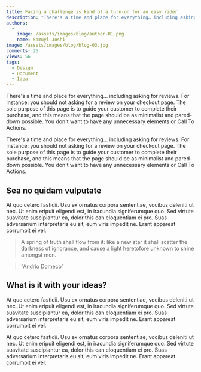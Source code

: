 ```yaml
---
title: Facing a challenge is kind of a turn-on for an easy rider
description: "There's a time and place for everything… including asking for reviews. For instance: you should not asking for a review on your checkout page."
authors:
  -
    image: /assets/images/blog/author-01.png
    name: Samuyl Joshi
image: /assets/images/blog/blog-03.jpg
comments: 25
views: 56
tags: 
  - Design
  - Document
  - Idea
---
```

There's a time and place for everything… including asking for reviews. For instance: you should not asking for a review on your checkout page. The sole purpose of this page is to guide your customer to complete their purchase, and this means that the page should be as minimalist and pared-down possible. You don't want to have any unnecessary elements or Call To Actions.

There's a time and place for everything… including asking for reviews. For instance: you should not asking for a review on your checkout page. The sole purpose of this page is to guide your customer to complete their purchase, and this means that the page should be as minimalist and pared-down possible. You don't want to have any unnecessary elements or Call To Actions.

## Sea no quidam vulputate

At quo cetero fastidii. Usu ex ornatus corpora sententiae, vocibus deleniti ut nec. Ut enim eripuit eligendi est, in iracundia signiferumque quo. Sed virtute suavitate suscipiantur ea, dolor this can eloquentiam ei pro. Suas adversarium interpretaris eu sit, eum viris impedit ne. Erant appareat corrumpit ei vel.

> A spring of truth shall flow from it: like a new star it shall scatter the darkness of ignorance, and cause a light heretofore unknown to shine amongst men.

> “Andrio Domeco”

## What is it with your ideas?

At quo cetero fastidii. Usu ex ornatus corpora sententiae, vocibus deleniti ut nec. Ut enim eripuit eligendi est, in iracundia signiferumque quo. Sed virtute suavitate suscipiantur ea, dolor this can eloquentiam ei pro. Suas adversarium interpretaris eu sit, eum viris impedit ne. Erant appareat corrumpit ei vel.

At quo cetero fastidii. Usu ex ornatus corpora sententiae, vocibus deleniti ut nec. Ut enim eripuit eligendi est, in iracundia signiferumque quo. Sed virtute suavitate suscipiantur ea, dolor this can eloquentiam ei pro. Suas adversarium interpretaris eu sit, eum viris impedit ne. Erant appareat corrumpit ei vel.